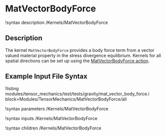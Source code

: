 # MatVectorBodyForce

!syntax description /Kernels/MatVectorBodyForce

## Description

The kernel `MatVectorBodyForce` provides a body force term from a vector valued
material property in the stress divergence equilibrium. Kernels for all spatial
directions can be set up using the [MatVectorBodyForce action](MatVectorBodyForce/index.md).

## Example Input File Syntax

!listing modules/tensor_mechanics/test/tests/gravity/mat_vector_body_force.i block=Modules/TensorMechanics/MatVectorBodyForce/all

!syntax parameters /Kernels/MatVectorBodyForce

!syntax inputs /Kernels/MatVectorBodyForce

!syntax children /Kernels/MatVectorBodyForce
